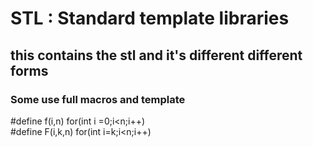 # STL : Standard template libraries
## this contains the stl and it's different different forms

### Some use full macros and template 
 #define f(i,n) for(int i =0;i<n;i++) <br>
 #define F(i,k,n) for(int i=k;i<n;i++)
